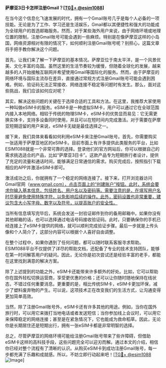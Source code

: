 **萨摩亚3日卡怎样注册Gmail？[[TG💪+ @esim1088](https://t.me/s/esim1088)]**

在当今这个信息化飞速发展的时代，拥有一个Gmail账号几乎是每个人必备的一项技能。无论是为了工作、学习还是生活娱乐，Gmail都以其便捷性和强大的功能成为全球用户的首选邮箱服务。然而，对于某些海外用户来说，由于网络环境或地理位置的限制，注册Gmail账号可能会遇到一些麻烦。特别是在像萨摩亚这样的小岛国，网络资源相对有限的情况下，如何顺利注册Gmail账号呢？别担心，这篇文章将手把手教你解决这个问题。

首先，让我们来了解一下萨摩亚的基本情况。萨摩亚位于南太平洋，是一个风景优美、文化丰富的岛国。虽然这里的生活节奏较为缓慢，但随着全球化的发展，越来越多的人开始接触互联网并希望使用Gmail等国际化的服务。然而，由于萨摩亚的网络环境与国际主流存在差异，直接通过常规方式注册Gmail账号可能会遇到困难。例如，验证码无法正常接收、网络连接不稳定等问题时有发生。那么，面对这些挑战，我们应该如何应对呢？

其实，解决这些问题的关键在于选择合适的工具和方法。在这里，我推荐大家使用一种叫做eSIM卡的服务。eSIM卡是一种虚拟SIM卡，用户可以通过它在全球范围内接入本地网络。相较于传统的物理SIM卡，eSIM卡的优势显而易见：它无需更换实体卡，支持多设备同时使用，并且可以在短时间内完成激活。对于需要在萨摩亚短期逗留的用户来说，eSIM卡无疑是最佳选择之一。

接下来，我们具体来看看如何利用eSIM卡来注册Gmail账号。首先，你需要购买一张适用于萨摩亚地区的eSIM卡。目前市面上有许多提供此类服务的平台，比如ESIM1088就是一个非常可靠的选择。登录他们的官方网站后，你可以根据自己的需求挑选适合的产品，比如“萨摩亚3日卡”。这款产品专为短期旅行者设计，提供了充足的流量和通话时间，能够满足日常通信的需求。购买完成后，按照指引下载相应的APP并激活eSIM卡即可。

激活成功之后，你就拥有了一个稳定的网络连接了。接下来，打开浏览器访问Gmail官网（www.gmail.com），点击页面上的“创建账户”按钮。此时，系统会要求你输入基本信息，包括姓名、用户名以及密码等。需要注意的是，在填写用户名时尽量避免使用特殊字符，以免影响后续的操作。此外，密码设置也非常重要，建议包含大小写字母、数字以及符号，以提高账户的安全性。

当所有信息填写完毕后，系统会发送一封验证邮件到你的备用邮箱中。如果你没有其他邮箱的话，也可以选择通过电话号码接收验证码。此时，只要确保你的手机已经连接上了eSIM卡提供的网络，就可以顺利完成验证步骤。最后一步就是上传头像和个人简介了，这部分内容可以根据个人喜好自由调整。

在整个过程中，如果你遇到了任何问题，都可以随时联系客服寻求帮助。ESIM1088平台不仅提供了详尽的帮助文档，还配备了专业的技术支持团队，能够在第一时间解答用户的疑问。因此，无论你是初次尝试还是经验丰富的老手，都能在这里找到满意的解决方案。

除了上述提到的功能之外，eSIM卡还能带来许多额外的好处。比如，它可以帮助你在国外轻松切换运营商，享受更优惠的价格；还可以让你随时随地保持在线状态，不错过任何重要消息。更重要的是，相比传统SIM卡，eSIM卡更加环保，减少了塑料废弃物的产生。可以说，这项技术正在改变我们的生活方式，让沟通变得更加简单高效。

当然，除了注册Gmail账号外，eSIM卡还有许多其他的用途。例如，当你在国外旅行时，可以用它来拨打当地电话或者发送短信；当你参加线上会议时，可以用它来保障稳定的网络连接；甚至是在紧急情况下，它也能成为救命稻草。因此，无论你是长期居住还是短期出行，拥有一张eSIM卡都是非常明智的选择。

总之，尽管萨摩亚的网络环境可能给注册Gmail账号带来了些许障碍，但借助eSIM卡这样的高科技手段，这些问题完全可以迎刃而解。通过本文的介绍，相信你已经对整个流程有了清晰的认识。从购买eSIM卡到成功注册Gmail账号，每一步都充满了乐趣和成就感。所以，不妨立即行动起来吧！[[TG💪+ @esim1088](https://t.me/s/esim1088) ![Image](https://i.postimg.cc/4NQfJmqS/Snipaste-2025-05-13-00-14-12.png)]